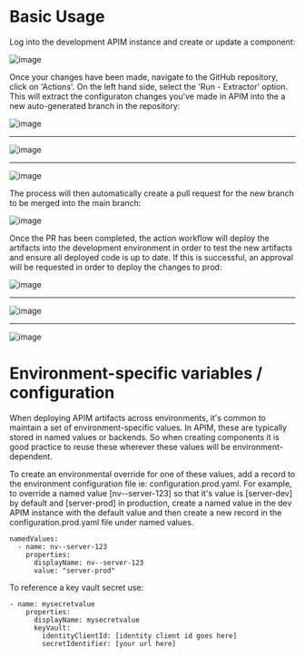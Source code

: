 # Basic Usage

Log into the development APIM instance and create or update a component:

![image](https://github.com/alexmcdonald11/apiops/assets/141607968/b2c89072-9b78-4f0e-b568-e3697a6e4b51)

Once your changes have been made, navigate to the GitHub repository, click on 'Actions'. On the left hand side, select the 'Run - Extractor' option. This will extract the configuraton changes you've made in APIM into the a new auto-generated branch in the repository: 

![image](https://github.com/alexmcdonald11/apiops/assets/141607968/a5ca4207-a766-4f4f-a047-5577258323bf)

---

![image](https://github.com/alexmcdonald11/apiops/assets/141607968/34f854f3-b849-4126-9d3b-92e2720bf34b)

---

![image](https://github.com/alexmcdonald11/apiops/assets/141607968/e0344849-47cd-48f1-911a-cbf04dd6267e)


The process will then automatically create a pull request for the new branch to be merged into the main branch:

![image](https://github.com/alexmcdonald11/apiops/assets/141607968/6ce829ce-5515-4148-a5a8-e8c247a044cc)


Once the PR has been completed, the action workflow will deploy the artifacts into the development environment in order to test the new artifacts and ensure all deployed code is up to date. If this is successful, an approval will be requested in order to deploy the changes to prod:

![image](https://github.com/alexmcdonald11/apiops/assets/141607968/c5bb55ce-9957-41ef-b4b9-6cd988182b9f)

---

![image](https://github.com/alexmcdonald11/apiops/assets/141607968/0d89552f-0e79-4fd9-a40e-a270e22cbc93)

---

![image](https://github.com/alexmcdonald11/apiops/assets/141607968/5c3dc0d3-df6b-4958-a11b-b3eafa3886f2)





# Environment-specific variables / configuration

When deploying APIM artifacts across environments, it's common to maintain a set of environment-specific values. In APIM, these are typically stored in named values or backends. So when creating components it is good practice to reuse these wherever these values will be environment-dependent. 

To create an environmental override for one of these values, add a record to the environment configuration file ie: configuration.prod.yaml. For example, to override a named value [nv--server-123] so that it's value is [server-dev] by default and [server-prod] in production, create a named value in the dev APIM instance with the default value and then create a new record in the configuration.prod.yaml file under named values.

```
namedValues:
  - name: nv--server-123
    properties:
      displayName: nv--server-123
      value: "server-prod"
```

To reference a key vault secret use:

```
- name: mysecretvalue
    properties:
      displayName: mysecretvalue
      keyVault:
        identityClientId: [identity client id goes here]
        secretIdentifier: [your url here]
```
